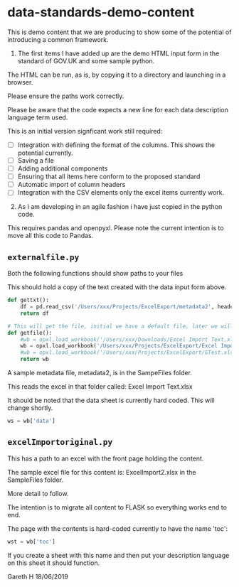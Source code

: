 # data-standards-demo-content

This is demo content that we are producing to show some of the potential of introducing a common framework.

1. The first items I have added up are the demo HTML input form in the standard of GOV.UK and some sample python.

The HTML can be run, as is, by copying it to a directory and launching in a browser.

Please ensure the paths work correctly.

Please be aware that the code expects a new line for each data description language term used.

This is an initial version signficant work still required:

* [ ] Integration with defining the format of the columns. This shows the potential currently.
* [ ] Saving a file
* [ ] Adding additional components
* [ ] Ensuring that all items here conform to the proposed standard
* [ ] Automatic import of column headers
* [ ] Integration with the CSV elements only the excel items currently work.

2. As I am developing in an agile fashion i have just copied in the python code.

This requires pandas and openpyxl. Please note the current intention is to move all this code to Pandas.

## `externalfile.py`

Both the following functions should show paths to your files

This should hold a copy of the text created with the data input form above.

```python
def gettxt():
    df = pd.read_csv('/Users/xxx/Projects/ExcelExport/metadata2', header=None)
    return df

# This will get the file, initial we have a default file, later we will allow them to input
def getfile():
    #wb = opxl.load_workbook('/Users/xxx/Downloads/Excel Import Text.xlsx')
    wb = opxl.load_workbook('/Users/xxx/Projects/ExcelExport/Excel Import Text.xlsx')
    #wb = opxl.load_workbook('/Users/xxx/Projects/ExcelExport/GTest.xlsx')
    return wb
```

A sample metadata file, metadata2, is in the SampeFiles folder.

This reads the excel in that folder called: Excel Import Text.xlsx

It should be noted that the data sheet is currently hard coded. This will change shortly.

```python
ws = wb['data']
```

## `excelImportoriginal.py`

This has a path to an excel with the front page holding the content.

The sample excel file for this content is: ExcelImport2.xlsx in the SampleFiles folder.

More detail to follow.

The intention is to migrate all content to FLASK so everything works end to end.

The page with the contents is hard-coded currently to have the name 'toc':

```python
wst = wb['toc']
```
If you create a sheet with this name and then put your description language on this sheet it should function.

Gareth H 18/06/2019

